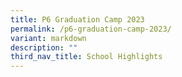```yaml
---
title: P6 Graduation Camp 2023
permalink: /p6-graduation-camp-2023/
variant: markdown
description: ""
third_nav_title: School Highlights
---
```

